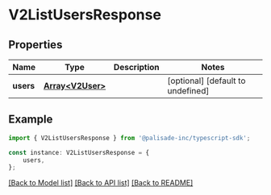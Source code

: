 # V2ListUsersResponse


## Properties

Name | Type | Description | Notes
------------ | ------------- | ------------- | -------------
**users** | [**Array&lt;V2User&gt;**](V2User.md) |  | [optional] [default to undefined]

## Example

```typescript
import { V2ListUsersResponse } from '@palisade-inc/typescript-sdk';

const instance: V2ListUsersResponse = {
    users,
};
```

[[Back to Model list]](../README.md#documentation-for-models) [[Back to API list]](../README.md#documentation-for-api-endpoints) [[Back to README]](../README.md)
